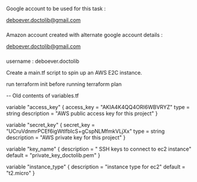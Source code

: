Google account to be used for this task : 

deboever.doctolib@gmail.com
###

Amazon account created with alternate google account details : 

deboever.doctolib@gmail.com
###

username : deboever.doctolib


Create a main.tf script to spin up an AWS E2C instance. 

run terraform init before running terraform plan

-- Old contents of variables.tf

variable "access_key" {
    access_key = "AKIA4K4QQ4ORI6WBVRYZ"
    type = string
    description = "AWS public access key for this project"
}

variable "secret_key" {
    secret_key = "UCruVdnmrPCEf6igWtlfbIcS+gCspNLMfmkVLjXx"
    type = string
    description = "AWS private key for this project"
}

variable "key_name" {
  description = " SSH keys to connect to ec2 instance"
  default     =  "private_key_doctolib.pem"
}

variable "instance_type" {
  description = "instance type for ec2"
  default     =  "t2.micro"
}

